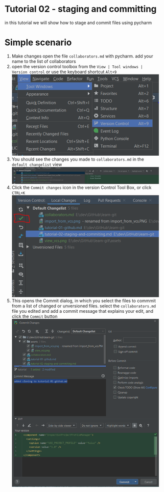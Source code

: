 # Tutorial 02 - staging and committing

in this tutorial we will show how to stage and commit files using pycharm

# Simple scenario
1. Make changes
   open the file `collaborators.md` with pycharm. add your name to the list of collaborators
2. open the version control toolbox from the `View | Tool windows | Version control` 
   or use the keyboard shortcut `Alt+9`
   ![](assets/view_vcs.png)
3. You should see the changes you made to `collaborators.md` in the `default changelist` view
   ![](assets/local_changes.png)
4. Click the `Commit changes` icon in the version Control Tool Box, or click `CTRL+K`
   ![](assets/commit.png)
5. This opens the Commit dialog, in which you select the files to commmit from a list 
   of changed or unversioned files. select the `collaborators.md` file you edited 
   and add a commit message that explains your edit, and click the `Commit` button
   ![](assets/commit_dialog.png)
   
    
    
